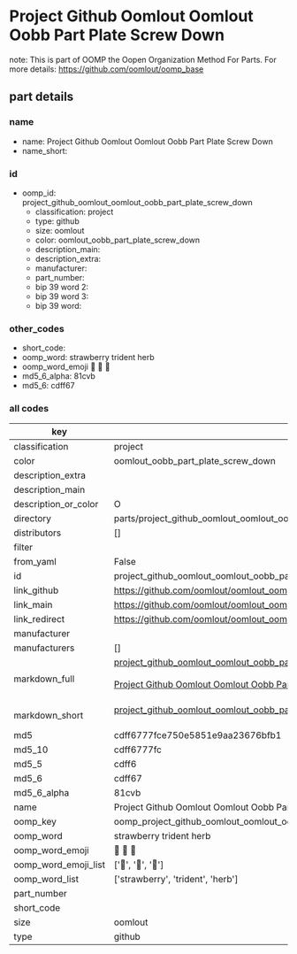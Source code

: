# Project Github Oomlout Oomlout Oobb Part Plate Screw Down  

note: This is part of OOMP the Oopen Organization Method For Parts. For more details: https://github.com/oomlout/oomp_base

##  part details
  







### name
* name: Project Github Oomlout Oomlout Oobb Part Plate Screw Down
* name_short: 
### id
* oomp_id: project_github_oomlout_oomlout_oobb_part_plate_screw_down
  * classification: project
  * type: github
  * size: oomlout
  * color: oomlout_oobb_part_plate_screw_down
  * description_main: 
  * description_extra: 
  * manufacturer: 
  * part_number: 
  * bip 39 word 2: 
  * bip 39 word 3: 
  * bip 39 word: 

### other_codes
* short_code: 
* oomp_word: strawberry trident herb
* oomp_word_emoji :strawberry: :trident: :herb:
* md5_6_alpha: 81cvb
* md5_6: cdff67









### all codes 
| key | value |  
| --- | --- |  
| classification | project |  
| color | oomlout_oobb_part_plate_screw_down |  
| description_extra |  |  
| description_main |  |  
| description_or_color | O  |  
| directory | parts/project_github_oomlout_oomlout_oobb_part_plate_screw_down |  
| distributors | [] |  
| filter |  |  
| from_yaml | False |  
| id | project_github_oomlout_oomlout_oobb_part_plate_screw_down |  
| link_github | https://github.com/oomlout/oomlout_oomp_version_1_messy/tree/main/parts/project_github_oomlout_oomlout_oobb_part_plate_screw_down |  
| link_main | https://github.com/oomlout/oomlout_oomp_version_1_messy/tree/main/parts/project_github_oomlout_oomlout_oobb_part_plate_screw_down |  
| link_redirect | https://github.com/oomlout/oomlout_oomp_version_1_messy/tree/main/parts/project_github_oomlout_oomlout_oobb_part_plate_screw_down |  
| manufacturer |  |  
| manufacturers | [] |  
| markdown_full | [project_github_oomlout_oomlout_oobb_part_plate_screw_down](none)<br>[](none)<br>[Project Github Oomlout Oomlout Oobb Part Plate Screw Down](none)<br><br> |  
| markdown_short | [project_github_oomlout_oomlout_oobb_part_plate_screw_down](none)<br><br> |  
| md5 | cdff6777fce750e5851e9aa23676bfb1 |  
| md5_10 | cdff6777fc |  
| md5_5 | cdff6 |  
| md5_6 | cdff67 |  
| md5_6_alpha | 81cvb |  
| name | Project Github Oomlout Oomlout Oobb Part Plate Screw Down |  
| oomp_key | oomp_project_github_oomlout_oomlout_oobb_part_plate_screw_down |  
| oomp_word | strawberry trident herb |  
| oomp_word_emoji | :strawberry: :trident: :herb: |  
| oomp_word_emoji_list | [':strawberry:', ':trident:', ':herb:'] |  
| oomp_word_list | ['strawberry', 'trident', 'herb'] |  
| part_number |  |  
| short_code |  |  
| size | oomlout |  
| type | github |  
